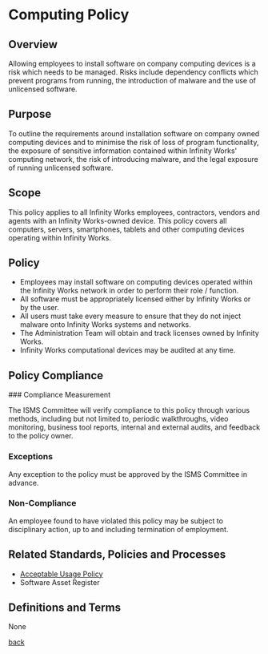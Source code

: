 # Computing Policy

##	Overview

Allowing employees to install software on company computing devices is a risk which needs to be managed. Risks include dependency conflicts which prevent programs from running, the introduction of malware and the use of unlicensed software.

## Purpose

To outline the requirements around installation software on company owned computing devices and to minimise the risk of loss of program functionality, the exposure of sensitive information contained within Infinity Works' computing network, the risk of introducing malware, and the legal exposure of running unlicensed software.

## Scope

This policy applies to all Infinity Works employees, contractors, vendors and agents with an Infinity Works-owned device. This policy covers all computers, servers, smartphones, tablets and other computing devices operating within Infinity Works.

## Policy

- Employees may install software on computing devices operated within the Infinity Works network in order to perform their role / function.
- All software must be appropriately licensed either by Infinity Works or by the user.
- All users must take every measure to ensure that they do not inject malware onto Infinity Works systems and networks.
- The Administration Team will obtain and track licenses owned by Infinity Works.
- Infinity Works computational devices may be audited at any time.

## Policy Compliance

### Compliance Measurement

The ISMS Committee will verify compliance to this policy through various methods, including but not limited to, periodic walkthroughs, video monitoring, business tool reports, internal and external audits, and feedback to the policy owner. 

### Exceptions
Any exception to the policy must be approved by the ISMS Committee in advance. 

### Non-Compliance

An employee found to have violated this policy may be subject to disciplinary action, up to and including termination of employment. 

## Related Standards, Policies and Processes

- [Acceptable Usage Policy](../acceptableusage/readme.md)
- Software Asset Register

## Definitions and Terms

None

[back](../README.md#a-z-policies)

